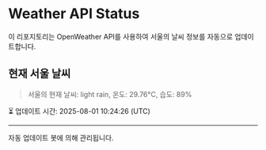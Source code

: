 
# Weather API Status

이 리포지토리는 OpenWeather API를 사용하여 서울의 날씨 정보를 자동으로 업데이트합니다.

## 현재 서울 날씨
> 서울의 현재 날씨: light rain, 온도: 29.76°C, 습도: 89%

⏳ 업데이트 시간: 2025-08-01 10:24:26 (UTC)

---
자동 업데이트 봇에 의해 관리됩니다.
